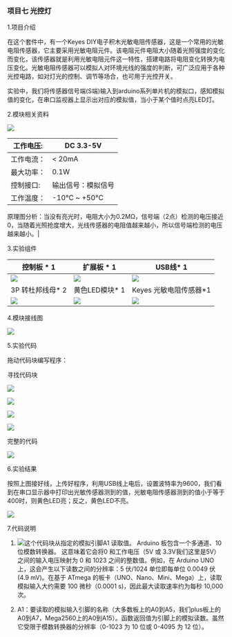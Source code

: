 ### 项目七 光控灯

1.项目介绍

在这个套件中，有一个Keyes DIY电子积木光敏电阻传感器，这是一个常用的光敏电阻传感器，它主要采用光敏电阻元件。该电阻元件电阻大小随着光照强度的变化而变化，该传感器就是利用光敏电阻元件这一特性，搭建电路将电阻变化转换为电压变化。光敏电阻传感器可以模拟人对环境光线的强度的判断，可广泛应用于各种光控电路，如对灯光的控制、调节等场合，也可用于光控开关。

实验中，我们将传感器信号端(S端)输入到arduino系列单片机的模拟口，感知模拟值的变化，在串口监视器上显示出对应的模拟值，当小于某个值时点亮LED灯。

2.模块相关资料

![](./media/image-20250723152903035.png)

| 工作电压:  | DC 3.3-5V          |
| ---------- | ------------------ |
| 工作电流： | &lt; 20mA          |
| 最大功率： | 0.1W               |
| 控制接口:  | 输出信号：模拟信号 |
| 工作温度： | -10°C ~ +50°C      |

原理图分析：当没有亮光时，电阻大小为0.2MΩ，信号端（2点）检测的电压接近0，当随着光照抢度增大，光线传感器的电阻值越来越小，所以信号端检测的电压越来越小。|

3.实验组件

| 控制板 * 1                               | 扩展板 * 1                               | USB线* 1                                 |
| ---------------------------------------- | ---------------------------------------- | ---------------------------------------- |
| ![](./media/image-20250723144253824.png) | ![](./media/image-20250723144304891.png) | ![](./media/image-20250723144313049.png) |
| 3P 转杜邦线母* 2                         | 黄色LED模块* 1                           | Keyes 光敏电阻传感器*1                   |
| ![](./media/image-20250723144330632.png) | ![](./media/image-20250723144321118.png) | ![](./media/image-20250723153318694.png) |

4.模块接线图

![](./media/image-20250723153342579.png)

5.实验代码

拖动代码块编写程序：

寻找代码块

![](./media/image-20250723153413042.png)

![](./media/image-20250723153422946.png)

![](./media/image-20250723153430966.png)

![](./media/image-20250724093847283.png)

完整的代码

![](./media/image-20250723153446586.png)

6.实验结果

按照上图接好线，上传好程序，利用USB线上电后，设置波特率为9600，我们看到在串口显示器中打印出光敏传感器测到的值，光敏电阻传感器测到的值小于等于400时，则黄色LED亮；反之，黄色LED不亮。

![](./media/image-20250723153522866.png)

7.代码说明

1. ![](./media/image-20250723153547608.png)这个代码块从指定的模拟引脚A1     读取值。 Arduino 板包含一个多通道、10 位模数转换器。 这意味着它会将0 和工作电压（5V 或 3.3V我们这里是5V）之间的输入电压映射为 0 和 1023     之间的整数值。例如，在 Arduino UNO     上，这会产生以下读数之间的分辨率：5 伏/1024 单位即每单位 0.0049 伏(4.9 mV)。在基于 ATmega     的板卡（UNO、Nano、Mini、Mega）上，读取模拟输入大约需要 100     微秒（0.0001 s)，因此最大读取速率约为每秒 10,000 次。
   
2. A1：要读取的模拟输入引脚的名称（大多数板上的A0到A5，我们plus板上的A0到A7，Mega2560上的A0到A15）。函数返回值为引脚上的模拟读数。虽然它受限于模数转换器的分辨率（0-1023     为 10 位或 0-4095 为 12 位）。